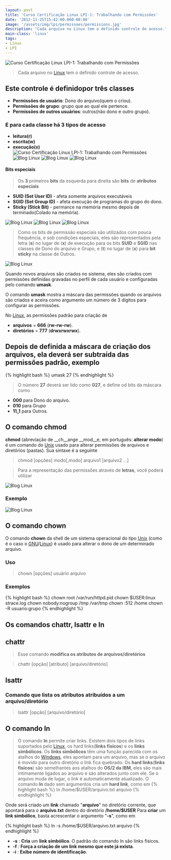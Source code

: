 ```yaml
---
layout: post
title: 'Curso Certificação Linux LPI-1: Trabalhando com Permissões'
date: '2012-11-25T15:42:00.000-08:00'
image: '/assets/img/lpi/permissoes/permissions.jpg'
description: "Cada arquivo no Linux tem o definido controle de acesso."
main-class: 'linux'
tags:
- Linux
- LPI
---
```


![Curso Certificação Linux LPI-1: Trabalhando com Permissões](/assets/img/lpi/permissoes/permissions.jpg "Curso Certificação Linux LPI-1: Trabalhando com Permissões")

> Cada arquivo no [Linux](http://www.terminalroot.com.br/tags#linux) tem o definido controle de acesso.

## Este controle é definidopor três classes

* __Permissões de usuário__: Dono do arquivo(quem o criou).
* __Permissões de grupo__: grupo que ao qual ele pertence.
* __Permissões de outros usuários__: outros(não dono e outro grupo).

### E para cada classe há 3 tipos de acesso

* __leitura(r)__
* __escrita(w)__
* __execução(x)__
![Curso Certificação Linux LPI-1: Trabalhando com Permissões](/assets/img/lpi/permissoes/15659.gif "Curso Certificação Linux LPI-1: Trabalhando com Permissões")
![Blog Linux](/assets/img/lpi/permissoes/1.jpg "Blog Linux")
![Blog Linux](/assets/img/lpi/permissoes/2.jpg "Blog Linux")
![Blog Linux](/assets/img/lpi/permissoes/3.jpg "Blog Linux")

#### Bits especiais

> Os __3__ primeiros __bits__ da esquerda para direita são __bits__ de __atributos especiais__

* __SUID (Set User ID)__ - afeta somente arquivos executáveis
* __SGID (Set Group ID)__ - afeta execução de programas do grupo do dono.
* __Sticky (Stick Bit)__ - permance na memória mesmo depois de terminado(Colado na memória).

![Blog Linux](/assets/img/lpi/permissoes/4.jpg "Blog Linux") 
![Blog Linux](/assets/img/lpi/permissoes/5.jpg "Blog Linux")
![Blog Linux](/assets/img/lpi/permissoes/6.jpg "Blog Linux")

> Como os bits de permissão especiais são utilizados com pouca frequência, e sob condições especiais, eles são representados pela letra (__s__) no lugar de (__x__) de execução para os bits __SUID__ e __SGID__ nas classes de Dono do arquivo e Grupo, e (__t__) no lugar de (__x__) para __bit sticky__ na classe de Outros.

![Blog Linux](/assets/img/lpi/permissoes/7.jpg "Blog Linux")

Quando novos arquivos são criados no sistema, eles são criados com permissões definidas gravadas no perfil de cada usuário e configuradas pelo comando __umask__.

O comando __umask__ mostra a máscara das permissões quando os arquivos são criados e aceira como argumento um número de 3 dígitos para configurar as permissões.

No [Linux](http://www.terminalroot.com.br/tags#linux), as permissões padrão para criação de

* __arquivos__ = __666__ (__rw-rw-rw__).
* __diretórios__ = __777__ (__drwxrwxrwx__).

## Depois de definida a máscara de criação dos arquivos, ela deverá ser subtraída das permissões padrão, exemplo

{% highlight bash %}
umask 27
{% endhighlight %}

> O número __27__ deverá ser lido como __027__, e define od bits da máscara como

* __000__ para Dono do arquivo.
* __010__ para Grupo
* __11_1__ para Outros.

## O comando chmod

__chmod__ (abreviação de __ch__ange __mod__e, em português: __alterar modo__) é um comando do [Unix](https://cse.google.com.br/cse/publicurl?cx=004473188612396442360:qs2ekmnkweq&q=unix) usado para alterar permissões de arquivos e diretórios (pastas). Sua sintaxe é a seguinte

> chmod [opções] modo[,modo] arquivo1 [arquivo2 ...]


> Para a representação das permissões através de __letras__, você poderá utilizar

![Blog Linux](/assets/img/lpi/permissoes/9.jpg "Blog Linux")

### Exemplo

![Blog Linux](/assets/img/lpi/permissoes/10.jpg "Blog Linux")

## O comando chown

O comando __chown__ da shell de um sistema operacional do tipo [Unix](http://www.terminalroot.com.br/tags#unix) (como é o caso o [GNU](http://www.terminalroot.com.br/tags#gnu)/[Linux](http://www.terminalroot.com.br/tags#linux)) é usado para alterar o dono de um determinado arquivo.

### Uso

> chown [opções] usuário arquivo

### Exemplos

{% highlight bash %}
chown root /var/run/httpd.pid
chown $USER:linux strace.log
chown nobody:nogroup /tmp /var/tmp
chown :512 /home
chown -R usuario:grupo
{% endhighlight %}

## Os comandos chattr, lsattr e ln

## chattr

> Esse comando __modifica os atributos de arquivos/diretórios__

> chattr [opção] [atributo] [arquivo/diretório]

## lsattr

### Comando que lista os atributos atribuídos a um arquivo/diretório

> lsattr [opção] [arquivo/diretório]

## O comando ln

> O comando __ln__ permite criar links. Existem dois tipos de links suportados pelo [Linux](http://www.terminalroot.com.br/tags#linux), os hard links(__links físicos__) e os __links simbólicos__. Os __links simbólicos__ têm uma função parecida com os atalhos do [Windows](https://cse.google.com.br/cse/publicurl?cx=004473188612396442360:qs2ekmnkweq&q=Windows), eles apontam para um arquivo, mas se o arquivo é movido para outro diretório o link fica quebrado. Os __hard links__(__links físicos__) são semelhantes aos atalhos do __OS/2 da IBM__, eles são mais intimamente ligados ao arquivo e são alterados junto com ele. Se o arquivo muda de lugar, o link é automaticamente atualizado.
O comando __ln__ dado sem argumentos cria um __hard link__, como em
{% highlight bash %}
ln /home/$USER/arquivo.txt arquivo
{% endhighlight %}

Onde será criado um __link__ chamado "__arquivo__" no diretório corrente, que apontará para o __arquivo.txt__ dentro do diretório __/home/$USER__
Para __criar__ um __link simbólico__, basta acrescentar o argumento "__-s__", como em

{% highlight bash %}
ln -s /home/$USER/arquivo.txt arquivo
{% endhighlight %}


* __-s__ : __Cria__ um __link simbólico__. O padrão do comando ln são links físicos.
* __-f__ : __Força a criação de um link mesmo que este já exista__.
* __-i__ : __Exibe número de identificação__.


<script async src="https://pagead2.googlesyndication.com/pagead/js/adsbygoogle.js"></script>

<!-- Informat -->
<ins class="adsbygoogle"
 style="display:block"
 data-ad-client="ca-pub-2838251107855362"
 data-ad-slot="2327980059"
 data-ad-format="auto"
 data-full-width-responsive="true"></ins>

<script>
(adsbygoogle = window.adsbygoogle || []).push({});
</script>

